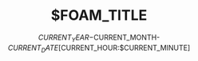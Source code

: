 ---
title: $FOAM_TITLE
date: $CURRENT_YEAR-$CURRENT_MONTH-$CURRENT_DATE [$CURRENT_HOUR:$CURRENT_MINUTE]
tags:
  -
  -

foam_template:
  filepath: _posts/
  name: new blog post
  description: _create a new blog post
---
